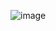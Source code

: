 
![image](https://user-images.githubusercontent.com/47946124/196226399-72785dba-2f2a-4fca-8fcd-66cd3bc46786.png)
